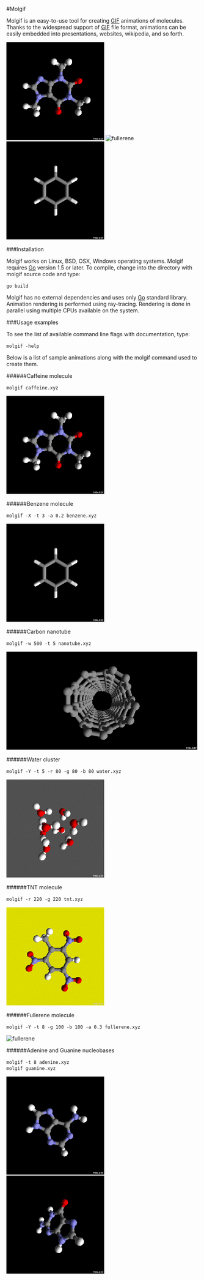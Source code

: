 #Molgif

Molgif is an easy-to-use tool for creating
[GIF](https://en.wikipedia.org/wiki/GIF) animations of molecules. Thanks to the
widespread support of [GIF](https://en.wikipedia.org/wiki/GIF) file format,
animations can be easily embedded into presentations, websites, wikipedia, and
so forth.

![caffeine](caffeine.gif)
![fullerene](fullerene.gif)
![benzene](benzene.gif)

###Installation

Molgif works on Linux, BSD, OSX, Windows operating systems. Molgif requires
[Go](https://golang.org) version 1.5 or later. To compile, change into the
directory with molgif source code and type:

    go build

Molgif has no external dependencies and uses only [Go](https://golang.org)
standard library. Animation rendering is performed using ray-tracing. Rendering
is done in parallel using multiple CPUs available on the system.

###Usage examples

To see the list of available command line flags with documentation, type:

    molgif -help

Below is a list of sample animations along with the molgif command used to
create them.

######Caffeine molecule

    molgif caffeine.xyz

![caffeine](caffeine.gif)

######Benzene molecule

    molgif -X -t 3 -a 0.2 benzene.xyz

![benzene](benzene.gif)

######Carbon nanotube

    molgif -w 500 -t 5 nanotube.xyz

![nanotube](nanotube.gif)

######Water cluster

    molgif -Y -t 5 -r 80 -g 80 -b 80 water.xyz

![water](water.gif)

######TNT molecule

    molgif -r 220 -g 220 tnt.xyz

![tnt](tnt.gif)

######Fullerene molecule

    molgif -Y -t 8 -g 100 -b 100 -a 0.3 fullerene.xyz

![fullerene](fullerene.gif)

######Adenine and Guanine nucleobases

    molgif -t 8 adenine.xyz
    molgif guanine.xyz

![adenine](adenine.gif)
![guanine](guanine.gif)
